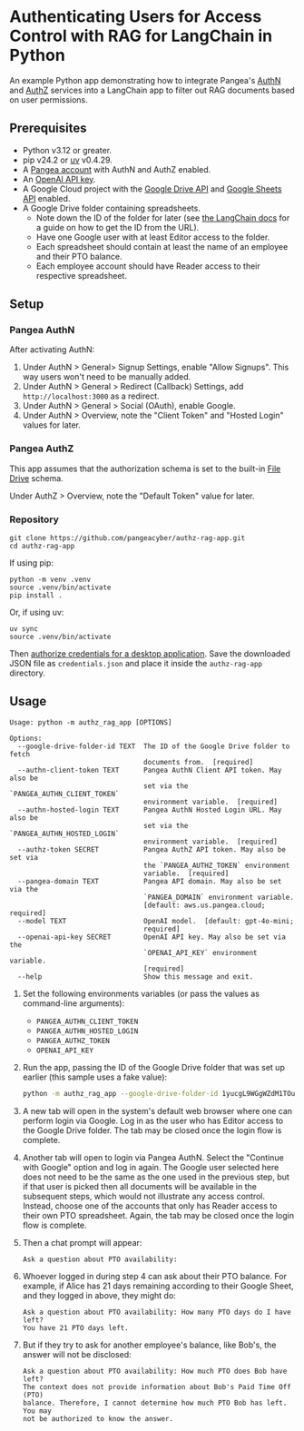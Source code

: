 # Authenticating Users for Access Control with RAG for LangChain in Python

An example Python app demonstrating how to integrate Pangea's [AuthN][]
and [AuthZ][] services into a LangChain app to filter out RAG documents based on
user permissions.

## Prerequisites

- Python v3.12 or greater.
- pip v24.2 or [uv][] v0.4.29.
- A [Pangea account][Pangea signup] with AuthN and AuthZ enabled.
- An [OpenAI API key][OpenAI API keys].
- A Google Cloud project with the [Google Drive API][] and [Google Sheets API][]
  enabled.
- A Google Drive folder containing spreadsheets.
  - Note down the ID of the folder for later (see [the LangChain docs][retrieve-the-google-docs]
    for a guide on how to get the ID from the URL).
  - Have one Google user with at least Editor access to the folder.
  - Each spreadsheet should contain at least the name of an employee and their
    PTO balance.
  - Each employee account should have Reader access to their respective
    spreadsheet.

## Setup

### Pangea AuthN

After activating AuthN:

1. Under AuthN > General> Signup Settings, enable "Allow Signups". This way
   users won't need to be manually added.
2. Under AuthN > General > Redirect (Callback) Settings,
   add `http://localhost:3000` as a redirect.
3. Under AuthN > General > Social (OAuth), enable Google.
4. Under AuthN > Overview, note the "Client Token" and "Hosted Login" values for
   later.

### Pangea AuthZ

This app assumes that the authorization schema is set to the built-in
[File Drive][reset-authorization-schema] schema.

Under AuthZ > Overview, note the "Default Token" value for later.

### Repository

```shell
git clone https://github.com/pangeacyber/authz-rag-app.git
cd authz-rag-app
```

If using pip:

```shell
python -m venv .venv
source .venv/bin/activate
pip install .
```

Or, if using uv:

```shell
uv sync
source .venv/bin/activate
```

Then [authorize credentials for a desktop application][authorize-credentials-for-a-desktop-application].
Save the downloaded JSON file as `credentials.json` and place it inside the
`authz-rag-app` directory.

## Usage

```
Usage: python -m authz_rag_app [OPTIONS]

Options:
  --google-drive-folder-id TEXT  The ID of the Google Drive folder to fetch
                                 documents from.  [required]
  --authn-client-token TEXT      Pangea AuthN Client API token. May also be
                                 set via the `PANGEA_AUTHN_CLIENT_TOKEN`
                                 environment variable.  [required]
  --authn-hosted-login TEXT      Pangea AuthN Hosted Login URL. May also be
                                 set via the `PANGEA_AUTHN_HOSTED_LOGIN`
                                 environment variable.  [required]
  --authz-token SECRET           Pangea AuthZ API token. May also be set via
                                 the `PANGEA_AUTHZ_TOKEN` environment
                                 variable.  [required]
  --pangea-domain TEXT           Pangea API domain. May also be set via the
                                 `PANGEA_DOMAIN` environment variable.
                                 [default: aws.us.pangea.cloud; required]
  --model TEXT                   OpenAI model.  [default: gpt-4o-mini;
                                 required]
  --openai-api-key SECRET        OpenAI API key. May also be set via the
                                 `OPENAI_API_KEY` environment variable.
                                 [required]
  --help                         Show this message and exit.
```

1.  Set the following environments variables (or pass the values as command-line
    arguments):

    - `PANGEA_AUTHN_CLIENT_TOKEN`
    - `PANGEA_AUTHN_HOSTED_LOGIN`
    - `PANGEA_AUTHZ_TOKEN`
    - `OPENAI_API_KEY`

1.  Run the app, passing the ID of the Google Drive folder that was set up
    earlier (this sample uses a fake value):

    ```bash
    python -m authz_rag_app --google-drive-folder-id 1yucgL9WGgWZdM1TOuKkeghlPizuzMYb5
    ```

1.  A new tab will open in the system's default web browser where one can perform
    login via Google. Log in as the user who has Editor access to the Google
    Drive folder. The tab may be closed once the login flow is complete.
1.  Another tab will open to login via Pangea AuthN. Select the
    "Continue with Google" option and log in again. The Google user selected here
    does not need to be the same as the one used in the previous step, but if
    that user is picked then all documents will be available in the subsequent
    steps, which would not illustrate any access control. Instead, choose one of
    the accounts that only has Reader access to their own PTO spreadsheet.
    Again, the tab may be closed once the login flow is complete.
1.  Then a chat prompt will appear:

    ```
    Ask a question about PTO availability:
    ```

1.  Whoever logged in during step 4 can ask about their PTO balance. For
    example, if Alice has 21 days remaining according to their Google Sheet, and
    they logged in above, they might do:

    ```
    Ask a question about PTO availability: How many PTO days do I have left?
    You have 21 PTO days left.
    ```

1.  But if they try to ask for another employee's balance, like Bob's, the
    answer will not be disclosed:

    ```
    Ask a question about PTO availability: How much PTO does Bob have left?
    The context does not provide information about Bob's Paid Time Off (PTO)
    balance. Therefore, I cannot determine how much PTO Bob has left. You may
    not be authorized to know the answer.
    ```

[AuthN]: https://pangea.cloud/docs/authn/
[AuthZ]: https://pangea.cloud/docs/authz/
[Vault]: https://pangea.cloud/docs/vault/
[Pangea signup]: https://pangea.cloud/signup
[reset-authorization-schema]: https://dev.pangea.cloud/docs/authz/general#reset-authorization-schema
[langchain-python-service-authn]: https://github.com/pangeacyber/langchain-python-service-authn
[OpenAI API keys]: https://platform.openai.com/api-keys
[uv]: https://docs.astral.sh/uv/
[Google Drive API]: https://console.cloud.google.com/flows/enableapi?apiid=drive.googleapis.com
[Google Sheets API]: https://console.cloud.google.com/flows/enableapi?apiid=sheets.googleapis.com
[retrieve-the-google-docs]: https://python.langchain.com/docs/integrations/retrievers/google_drive/#retrieve-the-google-docs
[authorize-credentials-for-a-desktop-application]: https://developers.google.com/drive/api/quickstart/python#authorize_credentials_for_a_desktop_application
